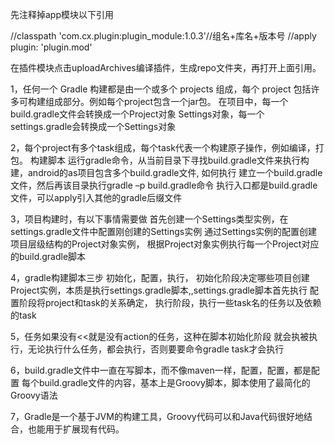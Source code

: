 
先注释掉app模块以下引用

//classpath 'com.cx.plugin:plugin_module:1.0.3'//组名+库名+版本号
//apply plugin: 'plugin.mod'

在插件模块点击uploadArchives编译插件，生成repo文件夹，再打开上面引用。


1，任何一个 Gradle 构建都是由一个或多个 projects 组成，每个 project 包括许多可构建组成部分。例如每个project包含一个jar包。
在项目中，每一个build.gradle文件会转换成一个Project对象
Settings对象，每一个settings.gradle会转换成一个Settings对象

2，每个project有多个task组成，每个task代表一个构建原子操作，例如编译，打包。
构建脚本
运行gradle命令，从当前目录下寻找build.gradle文件来执行构建，android的as项目包含多个build.gradle文件,
如何执行
建立一个build.gradle文件，然后再该目录执行gradle –p build.gradle命令
执行入口都是build.gradle文件，可以apply引入其他的gradle后缀文件

3，项目构建时，有以下事情需要做
首先创建一个Settings类型实例，在settings.gradle文件中配置刚创建的Settings实例
通过Settings实例的配置创建项目层级结构的Project对象实例，
根据Project对象实例执行每一个Project对应的build.gradle脚本

4，gradle构建脚本三步
初始化，配置，执行，
初始化阶段决定哪些项目创建Project实例，本质是执行settings.gradle脚本,,settings.gradle脚本首先执行
配置阶段将project和task的关系确定，
执行阶段，执行一些task名的任务以及依赖的task

5，任务如果没有<<就是没有action的任务，这种在脚本初始化阶段
就会执被执行，无论执行什么任务，都会执行，否则要要命令gradle task才会执行

6，build.gradle文件中一直在写脚本，而不像maven一样，配置，配置，都是配置
每个build.gradle文件的内容，基本上是Groovy脚本，脚本使用了最简化的Groovy语法

7，Gradle是一个基于JVM的构建工具，Groovy代码可以和Java代码很好地结合，也能用于扩展现有代码。
